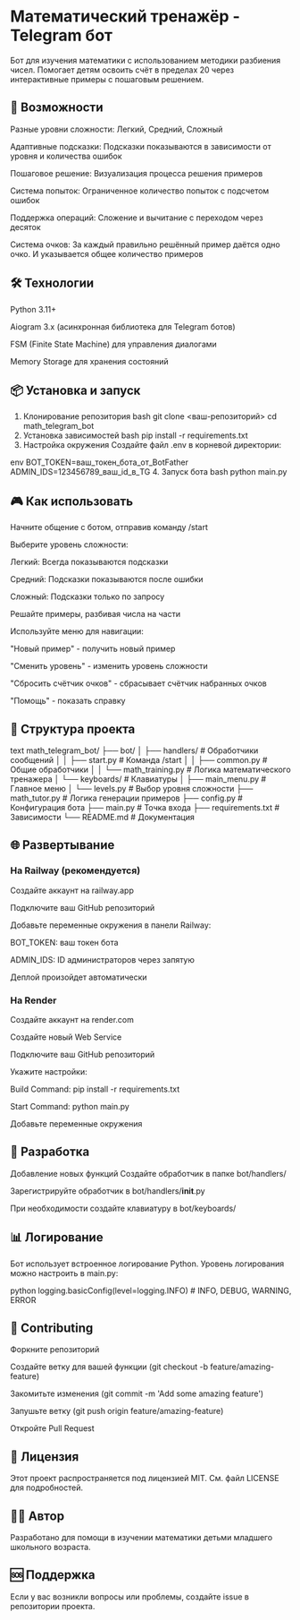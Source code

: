 # Математический тренажёр - Telegram бот

Бот для изучения математики с использованием методики разбиения чисел. Помогает детям освоить счёт в пределах 20 через интерактивные примеры с пошаговым решением.

## 🚀 Возможности

Разные уровни сложности: Легкий, Средний, Сложный

Адаптивные подсказки: Подсказки показываются в зависимости от уровня и количества ошибок

Пошаговое решение: Визуализация процесса решения примеров

Система попыток: Ограниченное количество попыток с подсчетом ошибок

Поддержка операций: Сложение и вычитание с переходом через десяток

Система очков: За каждый правильно решённый пример даётся одно очко. И указывается общее количество примеров

## 🛠 Технологии

Python 3.11+

Aiogram 3.x (асинхронная библиотека для Telegram ботов)

FSM (Finite State Machine) для управления диалогами

Memory Storage для хранения состояний

## 📦 Установка и запуск
1. Клонирование репозитория
bash
git clone <ваш-репозиторий>
cd math_telegram_bot
2. Установка зависимостей
bash
pip install -r requirements.txt
3. Настройка окружения
Создайте файл .env в корневой директории:

env
BOT_TOKEN=ваш_токен_бота_от_BotFather
ADMIN_IDS=123456789_ваш_id_в_TG
4. Запуск бота
bash
python main.py
## 🎮 Как использовать
Начните общение с ботом, отправив команду /start

Выберите уровень сложности:

Легкий: Всегда показываются подсказки

Средний: Подсказки показываются после ошибки

Сложный: Подсказки только по запросу

Решайте примеры, разбивая числа на части

Используйте меню для навигации:

"Новый пример" - получить новый пример

"Сменить уровень" - изменить уровень сложности

"Сбросить счётчик очков" - сбрасывает счётчик набранных очков

"Помощь" - показать справку

## 📁 Структура проекта
text
math_telegram_bot/
├── bot/
│   ├── handlers/          # Обработчики сообщений
│   │   ├── start.py       # Команда /start
│   │   ├── common.py      # Общие обработчики
│   │   └── math_training.py # Логика математического тренажера
│   └── keyboards/         # Клавиатуры
│       ├── main_menu.py   # Главное меню
│       └── levels.py      # Выбор уровня сложности
├── math_tutor.py          # Логика генерации примеров
├── config.py              # Конфигурация бота
├── main.py                # Точка входа
├── requirements.txt       # Зависимости
└── README.md              # Документация
## 🌐 Развертывание
### На Railway (рекомендуется)
Создайте аккаунт на railway.app

Подключите ваш GitHub репозиторий

Добавьте переменные окружения в панели Railway:

BOT_TOKEN: ваш токен бота

ADMIN_IDS: ID администраторов через запятую

Деплой произойдет автоматически

### На Render
Создайте аккаунт на render.com

Создайте новый Web Service

Подключите ваш GitHub репозиторий

Укажите настройки:

Build Command: pip install -r requirements.txt

Start Command: python main.py

Добавьте переменные окружения

## 🔧 Разработка
Добавление новых функций
Создайте обработчик в папке bot/handlers/

Зарегистрируйте обработчик в bot/handlers/__init__.py

При необходимости создайте клавиатуру в bot/keyboards/


## 📊 Логирование

Бот использует встроенное логирование Python. Уровень логирования можно настроить в main.py:

python
logging.basicConfig(level=logging.INFO)  # INFO, DEBUG, WARNING, ERROR

## 🤝 Contributing
Форкните репозиторий

Создайте ветку для вашей функции (git checkout -b feature/amazing-feature)

Закомитьте изменения (git commit -m 'Add some amazing feature')

Запушьте ветку (git push origin feature/amazing-feature)

Откройте Pull Request

## 📝 Лицензия
Этот проект распространяется под лицензией MIT. См. файл LICENSE для подробностей.

## 👨‍💻 Автор
Разработано для помощи в изучении математики детьми младшего школьного возраста.

## 🆘 Поддержка
Если у вас возникли вопросы или проблемы, создайте issue в репозитории проекта.